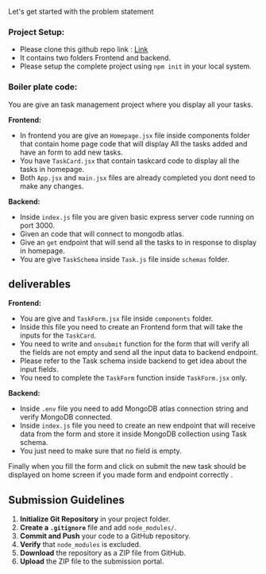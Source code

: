 Let's get started with the problem statement 

### Project Setup:
- Please clone this github repo link : [Link](https://github.com/Kalvium-Program/task_list)
- It contains two folders Frontend and backend.
- Please setup the complete project using `npm init` in your local system.


### Boiler plate code:
You are give an task management project where you display all your tasks.  

**Frontend:** 

- In frontend you are give an `Homepage.jsx` file inside components folder that contain home page code that will display All the tasks added and have an form to add new tasks.
- You have `TaskCard.jsx` that contain taskcard code to display all the tasks in homepage.
- Both `App.jsx` and `main.jsx` files are already completed you dont need to make any changes.

**Backend:**

- Inside `index.js` file you are given basic express server code running on port 3000.
- Given an code that will connect to mongodb atlas.
- Give an `get` endpoint that will send all the tasks to in response to display in homepage.
- You are give `TaskSchema` inside `Task.js` file inside `schemas` folder.


## deliverables

**Frontend:** 

- You are give and `TaskForm.jsx` file inside `components` folder.
-  Inside this file you need to create an Frontend form that will take the inputs for the `TaskCard`. 
- You need to write and `onsubmit` function for the form that will verify all the fields are not empty and  send all the input data to backend endpoint.
- Please refer to the Task schema inside backend to get idea about the input fields.
- You need to complete the `TaskForm` function inside `TaskForm.jsx` only.


**Backend:**
- Inside `.env` file you need to add MongoDB atlas connection string and verify MongoDB connected.
- Inside `index.js` file you need to create an new endpoint that will receive data from the form and store it inside MongoDB collection using Task schema.
- You just need to make sure that no field is empty.

Finally when you fill the form and click on submit the new task should be displayed on home screen if you made form and endpoint correctly .

## Submission Guidelines

1. **Initialize Git Repository** in your project folder.
2. **Create a `.gitignore`** file and add `node_modules/`.
3. **Commit and Push** your code to a GitHub repository.
4. **Verify** that `node_modules` is excluded.
5. **Download** the repository as a ZIP file from GitHub.
6. **Upload** the ZIP file to the submission portal.
